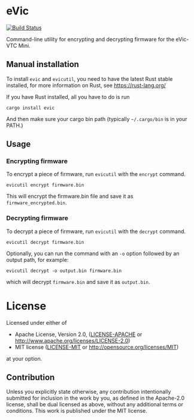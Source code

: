 # eVic
[![Build Status](https://travis-ci.org/mkroman/evic.svg)](https://travis-ci.org/mkroman/evic)

Command-line utility for encrypting and decrypting firmware for the eVic-VTC
Mini.

## Manual installation

To install `evic` and `evicutil`, you need to have the latest Rust stable
installed, for more information on Rust, see https://rust-lang.org/

If you have Rust installed, all you have to do is run

`cargo install evic`

And then make sure your cargo bin path (typically `~/.cargo/bin` is in your
PATH.)

## Usage

### Encrypting firmware

To encrypt a piece of firmware, run `evicutil` with the `encrypt` command.

`evicutil encrypt firmware.bin`

This will encrypt the firmware.bin file and save it as `firmware_encrypted.bin`.

### Decrypting firmware

To decrypt a piece of firmware, run `evicutil` with the `decrypt` command.

`evicutil decrypt firmware.bin`

Optionally, you can run the command with an `-o` option followed by an output
path, for example:

`evicutil decrypt -o output.bin firmware.bin`

which will decrypt `firmware.bin` and save it as `output.bin`.

# License

Licensed under either of

 * Apache License, Version 2.0, ([LICENSE-APACHE](LICENSE-APACHE) or http://www.apache.org/licenses/LICENSE-2.0)
 * MIT license ([LICENSE-MIT](LICENSE-MIT) or http://opensource.org/licenses/MIT)

at your option.

## Contribution

Unless you explicitly state otherwise, any contribution intentionally submitted
for inclusion in the work by you, as defined in the Apache-2.0 license, shall be dual licensed as above, without any
additional terms or conditions.
This work is published under the MIT license.
